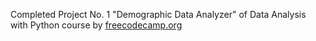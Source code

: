 Completed Project No. 1 "Demographic Data Analyzer" of Data Analysis with Python course by [freecodecamp.org](https://www.freecodecamp.org/)
